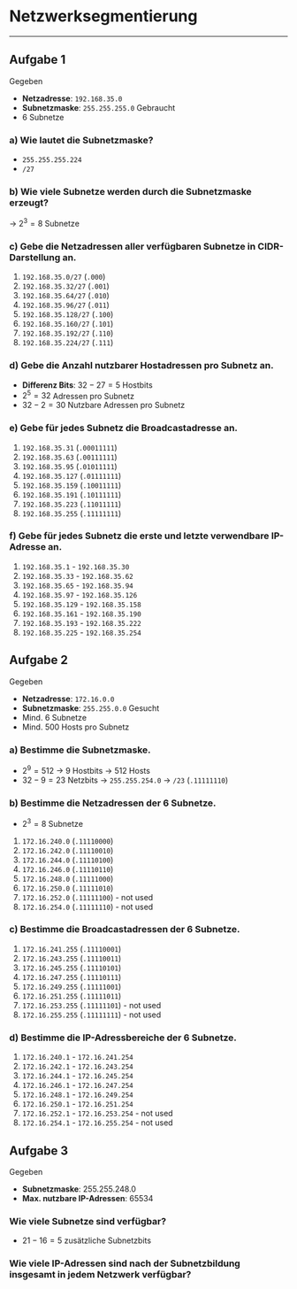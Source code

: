 # Netzwerksegmentierung
___
## Aufgabe 1
Gegeben
- **Netzadresse**: `192.168.35.0`
- **Subnetzmaske**: `255.255.255.0`
Gebraucht
- 6 Subnetze
### a) Wie lautet die Subnetzmaske?
- `255.255.255.224`
- `/27`
### b) Wie viele Subnetze werden durch die Subnetzmaske erzeugt?
→ $2^3=8$ Subnetze
### c) Gebe die Netzadressen aller verfügbaren Subnetze in CIDR-Darstellung an.
1. `192.168.35.0/27` (`.000`)
2. `192.168.35.32/27` (`.001`)
3. `192.168.35.64/27` (`.010`)
4. `192.168.35.96/27` (`.011`)
5. `192.168.35.128/27` (`.100`)
6. `192.168.35.160/27` (`.101`)
7. `192.168.35.192/27` (`.110`)
8. `192.168.35.224/27` (`.111`)
### d) Gebe die Anzahl nutzbarer Hostadressen pro Subnetz an.
- **Differenz Bits**: $32-27=5$ Hostbits
- $2^5=32$ Adressen pro Subnetz
- $32-2=30$ Nutzbare Adressen pro Subnetz
### e) Gebe für jedes Subnetz die Broadcastadresse an.
1. `192.168.35.31` (`.00011111`)
2. `192.168.35.63` (`.00111111`)
3. `192.168.35.95` (`.01011111`)
4. `192.168.35.127` (`.01111111`)
5. `192.168.35.159` (`.10011111`)
6. `192.168.35.191` (`.10111111`)
7. `192.168.35.223` (`.11011111`)
8. `192.168.35.255` (`.11111111`)
### f) Gebe für jedes Subnetz die erste und letzte verwendbare IP-Adresse an.
1. `192.168.35.1` - `192.168.35.30`
2. `192.168.35.33` - `192.168.35.62`
3. `192.168.35.65` - `192.168.35.94`
4. `192.168.35.97` - `192.168.35.126`
5. `192.168.35.129` - `192.168.35.158`
6. `192.168.35.161` - `192.168.35.190`
7. `192.168.35.193` - `192.168.35.222`
8. `192.168.35.225` - `192.168.35.254`
## Aufgabe 2
Gegeben
- **Netzadresse**: `172.16.0.0`
- **Subnetzmaske**: `255.255.0.0`
Gesucht
- Mind. 6 Subnetze
- Mind. 500 Hosts pro Subnetz
### a) Bestimme die Subnetzmaske.
- $2^9=512$
	→ 9 Hostbits
	→ 512 Hosts
- $32-9=23$ Netzbits
→ `255.255.254.0`
→ `/23` (`.11111110`)
### b) Bestimme die Netzadressen der 6 Subnetze.
- $2^3=8$ Subnetze
1. `172.16.240.0` (`.11110000`)
2. `172.16.242.0` (`.11110010`)
3. `172.16.244.0` (`.11110100`)
4. `172.16.246.0` (`.11110110`)
5. `172.16.248.0` (`.11111000`)
6. `172.16.250.0` (`.11111010`)
7. `172.16.252.0` (`.11111100`) - not used
8. `172.16.254.0` (`.11111110`) - not used
### c) Bestimme die Broadcastadressen der 6 Subnetze.
1. `172.16.241.255` (`.11110001`)
2. `172.16.243.255` (`.11110011`)
3. `172.16.245.255` (`.11110101`)
4. `172.16.247.255` (`.11110111`)
5. `172.16.249.255` (`.11111001`)
6. `172.16.251.255` (`.11111011`)
7. `172.16.253.255` (`.11111101`) - not used
8. `172.16.255.255` (`.11111111`) - not used
### d) Bestimme die IP-Adressbereiche der 6 Subnetze.
1. `172.16.240.1` - `172.16.241.254`
2. `172.16.242.1`  - `172.16.243.254`
3. `172.16.244.1` - `172.16.245.254`
4. `172.16.246.1` - `172.16.247.254`
5. `172.16.248.1` - `172.16.249.254`
6. `172.16.250.1` - `172.16.251.254`
7. `172.16.252.1` - `172.16.253.254` - not used
8. `172.16.254.1` - `172.16.255.254` - not used
## Aufgabe 3
Gegeben
- **Subnetzmaske**: 255.255.248.0
- **Max. nutzbare IP-Adressen**: 65534
### Wie viele Subnetze sind verfügbar?
-  $21-16=5$ zusätzliche Subnetzbits

### Wie viele IP-Adressen sind nach der Subnetzbildung insgesamt in jedem Netzwerk verfügbar?
